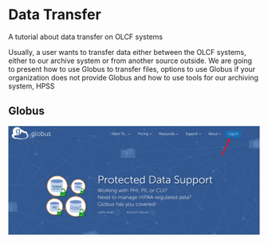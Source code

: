 # Data Transfer
A tutorial about data transfer on OLCF systems

Usually, a user wants to transfer data either between the OLCF systems, either to our archive system or from another source outside. We are going to present how to use Globus to transfer files, options to use Globus if your organization does not provide Globus and how to use tools for our archiving system, HPSS

## Globus


<div style="text-align:center"><img src="https://github.com/olcf-tutorials/Data_Transfer/blob/master/figures/globus_first_page.png?raw=true" /></div>
